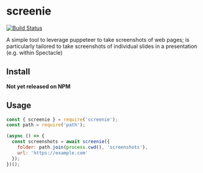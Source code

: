 # screenie

[![Build Status](https://travis-ci.org/DSchau/screenie.svg?branch=master)](https://travis-ci.org/DSchau/screenie)

A simple tool to leverage puppeteer to take screenshots of web pages; is particularly tailored to take screenshots of individual slides in a presentation (e.g. within Spectacle)

## Install

__Not yet released on NPM__

## Usage

```javascript
const { screenie } = require('screenie');
const path = require('path');

(async () => {
  const screenshots = await screenie({
    folder: path.join(process.cwd(), 'screenshots'),
    url: 'https://example.com'
  });
})();
```

